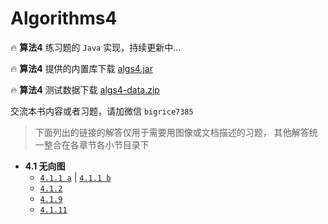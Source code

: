 # Algorithms4 

🔥 **算法4** 练习题的 `Java` 实现，持续更新中...

🔥 **算法4** 提供的内置库下载 [algs4.jar](https://algs4.cs.princeton.edu/code/algs4.jar) 

🔥 **算法4** 测试数据下载 [algs4-data.zip](https://algs4.cs.princeton.edu/code/algs4-data.zip)

交流本书内容或者习题，请加微信 `bigrice7385`

> 下面列出的链接的解答仅用于需要用图像或文档描述的习题，
> 其他解答统一整合在各章节各小节目录下

* **4.1 无向图** 
	* [`4.1.1 a`](https://github.com/YangXiaoHei/Algorithms/blob/master/Ch_4_1_Undirected_Graphs/images/Practise_4_1_01.1.png) | [`4.1.1 b`](https://github.com/YangXiaoHei/Algorithms/blob/master/Ch_4_1_Undirected_Graphs/images/Practise_4_1_01.2.png)
	* [`4.1.2`](https://github.com/YangXiaoHei/Algorithms/blob/master/Ch_4_1_Undirected_Graphs/images/Practise_4_1_02.png)
	* [`4.1.9`](https://github.com/YangXiaoHei/Algorithms/blob/master/Ch_4_1_Undirected_Graphs/images/Practise_4_1_09.png)
	* [`4.1.11`](https://github.com/YangXiaoHei/Algorithms/blob/master/Ch_4_1_Undirected_Graphs/images/Practise_4_1_11.png)